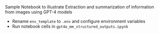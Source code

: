 Sample Notebook to illustrate Extraction and summarization of information from images using GPT-4 models
- Rename `env_template` to `.env` and configure environment variables
- Run notebook cells in `gpt4o_mm_structured_outputs.ipynb`